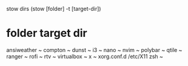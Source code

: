 stow dirs (stow [folder] -t [target-dir])

folder          target dir
=======================
ansiweather     ~
compton         ~
dunst           ~
i3              ~
nano            ~
nvim            ~
polybar         ~
qtile           ~
ranger          ~
rofi            ~
rtv             ~
virtualbox      ~
x               ~
xorg.conf.d     /etc/X11
zsh             ~
